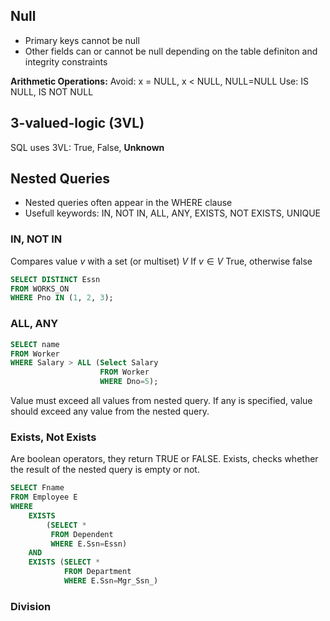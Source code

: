 ## Null
- Primary keys cannot be null
- Other fields can or cannot be null depending on the table definiton and integrity constraints

**Arithmetic Operations:**
Avoid: x = NULL, x < NULL, NULL=NULL
Use: IS NULL, IS NOT NULL

## 3-valued-logic (3VL)
SQL uses 3VL: True, False, **Unknown**

## Nested Queries
* Nested queries often appear in the WHERE clause
* Usefull keywords: IN, NOT IN, ALL, ANY, EXISTS, NOT EXISTS, UNIQUE

### IN, NOT IN
Compares value $v$ with a set (or multiset) $V$
If $v \in V$ True, otherwise false
```SQL
SELECT DISTINCT Essn
FROM WORKS_ON
WHERE Pno IN (1, 2, 3);
```

### ALL, ANY
```SQL
SELECT name
FROM Worker
WHERE Salary > ALL (Select Salary
				    FROM Worker
				    WHERE Dno=5);
```
Value must exceed all values from nested query.
If any is specified, value should exceed any value from the nested query.

### Exists, Not Exists
Are boolean operators, they return TRUE or FALSE.
Exists, checks whether the result of the nested query is empty or not.

```SQL
SELECT Fname
FROM Employee E
WHERE 
	EXISTS 
		(SELECT *
		 FROM Dependent
		 WHERE E.Ssn=Essn)
	AND 
	EXISTS (SELECT *
			FROM Department
			WHERE E.Ssn=Mgr_Ssn_)
```

### Division
